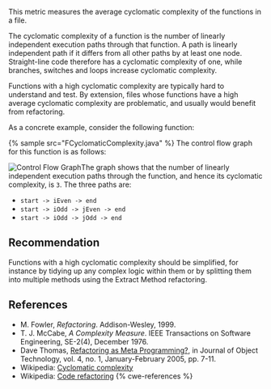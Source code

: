 This metric measures the average cyclomatic complexity of the functions in a file.

The cyclomatic complexity of a function is the number of linearly independent execution paths through that function. A path is linearly independent path if it differs from all other paths by at least one node. Straight-line code therefore has a cyclomatic complexity of one, while branches, switches and loops increase cyclomatic complexity.

Functions with a high cyclomatic complexity are typically hard to understand and test. By extension, files whose functions have a high average cyclomatic complexity are problematic, and usually would benefit from refactoring.

As a concrete example, consider the following function:

{% sample src="FCyclomaticComplexity.java" %}
The control flow graph for this function is as follows:

![Control Flow Graph](./FCyclomaticComplexity_ControlFlow.png)The graph shows that the number of linearly independent execution paths through the function, and hence its cyclomatic complexity, is `3`. The three paths are:

* `start -> iEven -> end`
* `start -> iOdd -> jEven -> end`
* `start -> iOdd -> jOdd -> end`

## Recommendation
Functions with a high cyclomatic complexity should be simplified, for instance by tidying up any complex logic within them or by splitting them into multiple methods using the Extract Method refactoring.


## References
* M. Fowler, *Refactoring*. Addison-Wesley, 1999.
* T. J. McCabe, *A Complexity Measure*. IEEE Transactions on Software Engineering, SE-2(4), December 1976.
* Dave Thomas, [Refactoring as Meta Programming?](http://www.jot.fm/issues/issue_2005_01/column1/), in Journal of Object Technology, vol. 4, no. 1, January-February 2005, pp. 7-11.
* Wikipedia: [Cyclomatic complexity](http://en.wikipedia.org/wiki/Cyclomatic_complexity)
* Wikipedia: [Code refactoring](http://en.wikipedia.org/wiki/Code_refactoring)
{% cwe-references %}
